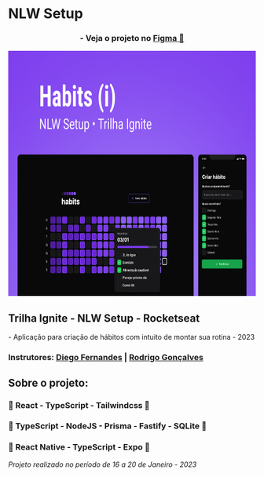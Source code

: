 <h1>NLW Setup</h1>
<div align='center'>
    <h3>- Veja o projeto no <a href='https://www.figma.com/community/file/1195326661124171197'>Figma 🔖</a> </h3>
    <img height='500' src="https://github.com/carlos09v/NLWs_Rocketseat/blob/main/NLWs/11_nlwSetup_Ignite/web/src/assets/Cover.png?raw=true" alt="NLW_Setup_Capa">
</div>

<h2>Trilha Ignite - NLW Setup - Rocketseat</h2>
<p>- Aplicação para criação de hábitos com intuito de montar sua rotina - 2023</p>
<h3>Instrutores: <a href='https://github.com/diego3g'>Diego Fernandes</a> | <a href='https://github.com/rodrigorgtic'>Rodrigo Gonçalves</a></h3>
<h2>Sobre o projeto:</h2>
<h3>🩵 React - TypeScript - Tailwindcss  🩵</h3>
<h3>💚 TypeScript - NodeJS - Prisma - Fastify - SQLite 💚</h3>
<h3>💜 React Native - TypeScript - Expo 💜</h3>
<i>Projeto realizado no período de 16 a 20 de Janeiro - 2023</i>
